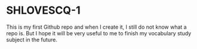 # SHLOVESCQ-1
This is my first Github repo and when I create it, I still do not know what a repo is. But I hope it will be very useful to me to finish my vocabulary study subject in the future.
